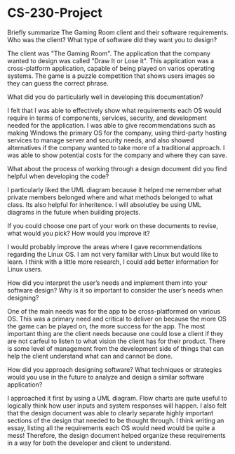 # CS-230-Project

Briefly summarize The Gaming Room client and their software requirements. Who was the client? What type of software did they want you to design?

The client was "The Gaming Room". The application that the company wanted to design was called "Draw It or Lose it". This application was a cross-platform application, capable of being played on varios operating systems. The game is a puzzle competition that shows users images so they can guess the correct phrase. 


What did you do particularly well in developing this documentation?

I felt that I was able to effectively show what requirements each OS would require in terms of components, services, security, and development needed for the application. I was able to give recommendations such as making Windows the primary OS for the company, using third-party hosting services to manage server and security needs, and also showed alternatives if the company wanted to take more of a traditional approach. I was able to show potential costs for the company and where they can save. 


What about the process of working through a design document did you find helpful when developing the code?

I particularly liked the UML diagram because it helped me remember what private members belonged where and what methods belonged to what class. Its also helpful for inheritence. I will absolutley be using UML diagrams in the future when building projects. 


If you could choose one part of your work on these documents to revise, what would you pick? How would you improve it?

I would probably improve the areas where I gave recommendations regarding the Linux OS. I am not very familiar with Linux but would like to learn. I think with a little more research, I could add better information for Linux users. 


How did you interpret the user’s needs and implement them into your software design? Why is it so important to consider the user’s needs when designing?

One of the main needs was for the app to be cross-platformed on various OS. This was a primary need and critical to deliver on because the more OS the game can be played on, the more success for the app. The most important thing are the client needs because one could lose a client if they are not carfeul to listen to what vision the client has for their product. There is some level of management from the development side of things that can help the client understand what can and cannot be done. 


How did you approach designing software? What techniques or strategies would you use in the future to analyze and design a similar software application?

I approached it first by using a UML diagram. Flow charts are quite useful to logically think how user inputs and system responses will happen. I also felt that the design document was able to clearly separate highly important sections of the design that needed to be thought through. I think writing an essay, listing all the requirements each OS would need would be quite a mess! Therefore, the design document helped organize these requirements in a way for both the developer and client to understand. 
